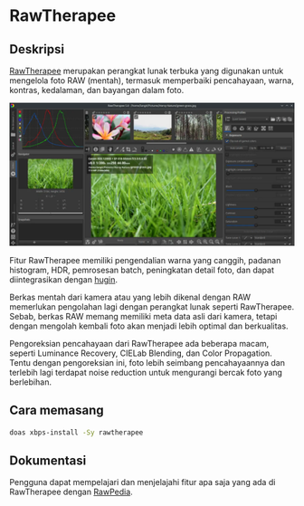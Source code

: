 # RawTherapee

## Deskripsi

[RawTherapee](https://rawtherapee.com/) merupakan perangkat lunak terbuka yang digunakan untuk mengelola foto RAW (mentah), termasuk memperbaiki pencahayaan, warna, kontras, kedalaman, dan bayangan dalam foto.

![RawTherapee LangitKetujuh OS](../../media/image/rawtherapee-langitketujuh-id-1.webp)

Fitur RawTherapee memiliki pengendalian warna yang canggih, padanan histogram, HDR, pemrosesan batch, peningkatan detail foto, dan dapat diintegrasikan dengan [hugin](../grafis/hugin.md).

Berkas mentah dari kamera atau yang lebih dikenal dengan RAW memerlukan pengolahan lagi dengan perangkat lunak seperti RawTherapee. Sebab, berkas RAW memang memiliki meta data asli dari kamera, tetapi dengan mengolah kembali foto akan menjadi lebih optimal dan berkualitas.

Pengoreksian pencahayaan dari RawTherapee ada beberapa macam, seperti Luminance Recovery, CIELab Blending, dan Color Propagation. Tentu dengan pengoreksian ini, foto lebih seimbang pencahayaannya dan terlebih lagi terdapat noise reduction untuk mengurangi bercak foto yang berlebihan.

## Cara memasang

```sh
doas xbps-install -Sy rawtherapee
```

## Dokumentasi

Pengguna dapat mempelajari dan menjelajahi fitur apa saja yang ada di RawTherapee dengan [RawPedia](https://rawpedia.rawtherapee.com/).
